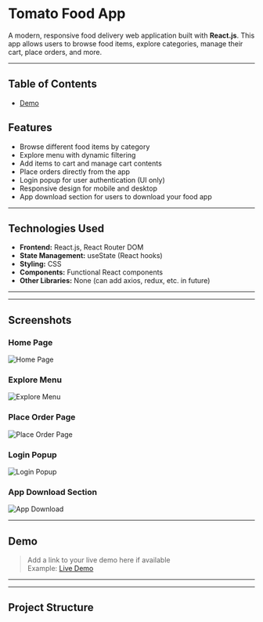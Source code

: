 # Tomato Food App

A modern, responsive food delivery web application built with **React.js**. This app allows users to browse food items, explore categories, manage their cart, place orders, and more.

---

## Table of Contents

- [Demo](#demo)
## Features

- Browse different food items by category
- Explore menu with dynamic filtering
- Add items to cart and manage cart contents
- Place orders directly from the app
- Login popup for user authentication (UI only)
- Responsive design for mobile and desktop
- App download section for users to download your food app

---

## Technologies Used

- **Frontend:** React.js, React Router DOM  
- **State Management:** useState (React hooks)  
- **Styling:** CSS  
- **Components:** Functional React components  
- **Other Libraries:** None (can add axios, redux, etc. in future)

---

---
## Screenshots

### Home Page
![Home Page](<img width="1224" height="577" alt="image" src="https://github.com/user-attachments/assets/71a9f551-87a6-405e-885a-a0b571b5bb10" />
)

### Explore Menu
![Explore Menu](<img width="1162" height="383" alt="image" src="https://github.com/user-attachments/assets/bbca9b5d-e2a1-4ca4-af04-296c0bf2dfdf" />
)

### Place Order Page
![Place Order Page](<img width="1207" height="565" alt="image" src="https://github.com/user-attachments/assets/f4178397-0152-407b-8223-25b15cf5f0d1" />
)

### Login Popup
![Login Popup](<img width="1049" height="516" alt="image" src="https://github.com/user-attachments/assets/c1ff080e-4ea5-4cc4-a1b5-9bad63f0c6b0" />
)

### App Download Section
![App Download](<img width="974" height="299" alt="image" src="https://github.com/user-attachments/assets/063bf50a-c898-42d3-9260-8eb1d0f21527" />
)

---
## Demo

> Add a link to your live demo here if available  
Example: [Live Demo](https://your-demo-link.com)

---





---

## Project Structure

